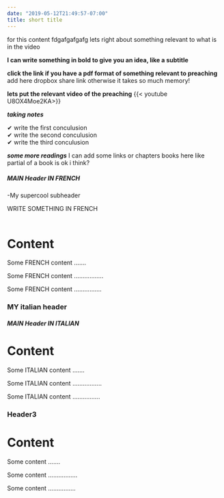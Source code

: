 ```yaml
---
date: "2019-05-12T21:49:57-07:00"
title: short title 
---
```

  
    
for this content fdgafgafgafg
lets right about something relevant to what is in the video 

**I can write something in bold to give you an idea, like a subtitle**

**click the link if you have a pdf format of something relevant to preaching** add here dropbox share link otherwise it takes so much memory!


**lets put the relevant video of the preaching**
{{< youtube U8OX4Moe2KA>}}

***taking notes***

<p>&#10004; write the first conculusion<br>&#10004; write the second conculusion
<br>&#10004; write the third conculusion<p>

***some more readings***
I can add some links or chapters books here like partial of a book is ok i think?

<div class="header">
  <h5>MAIN Header IN FRENCH </h5>
  <p>-My supercool subheader </p>
  WRITE SOMETHING IN FRENCH
</div> <br>


<div class="content">
  <h1>Content</h1>
  <p>Some FRENCH  content .......</p> 
  <p>Some FRENCH content .................</p>
  <p>Some FRENCH  content ................</p>
</div>

</body>










<div class="header">
  <h3>MY italian header</h3>
</div>

<div class="content">
<h5>MAIN Header IN ITALIAN </h5>
  <h1>Content</h1>
  <p>Some ITALIAN content .......</p> 
  <p>Some ITALIAN content .................</p>
  <p>Some ITALIAN content ................</p>
</div>

</body>



  <h3>Header3</h3>


<div class="content">
  <h1>Content</h1>
  <p>Some content .......</p> 
  <p>Some content .................</p>
  <p>Some content ................</p>
</div>

</body>